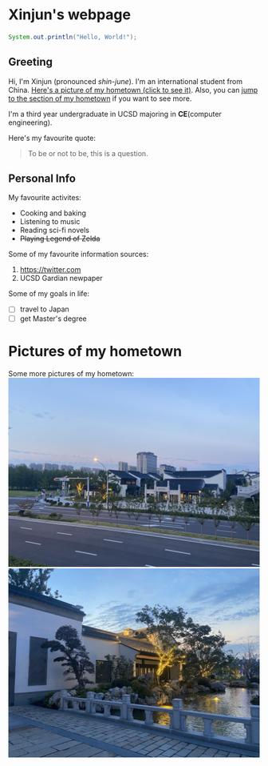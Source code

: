 # Xinjun's webpage
```java
System.out.println("Hello, World!");
```

## Greeting
Hi, I'm Xinjun (pronounced *shin-june*). I'm an international student from China. [Here's a picture of my hometown (click to see it)](hometown.JPG). Also, you can [jump to the section of my hometown](https://github.com/XinjunHua/github-page/blob/main/hometown3.JPG) if you want to see more.

I'm a third year undergraduate in UCSD majoring in **CE**(computer engineering).

Here's my favourite quote:
> To be or not to be, this is a question.

## Personal Info
My favourite activites:
- Cooking and baking
- Listening to music
- Reading sci-fi novels
- ~~Playing Legend of Zelda~~

Some of my favourite information sources:
1. https://twitter.com
2. UCSD Gardian newpaper

Some of my goals in life:

- [ ] travel to Japan
- [ ] get Master's degree

# Pictures of my hometown
Some more pictures of my hometown:
![hometown2](https://github.com/XinjunHua/github-page/blob/main/hometown2.JPG)
![hometown3](https://github.com/XinjunHua/github-page/blob/main/hometown3.JPG)








